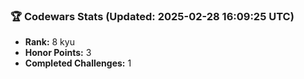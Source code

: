 ### 🏆 Codewars Stats (Updated: 2025-02-28 16:09:25 UTC)

- **Rank:** 8 kyu
- **Honor Points:** 3
- **Completed Challenges:** 1
